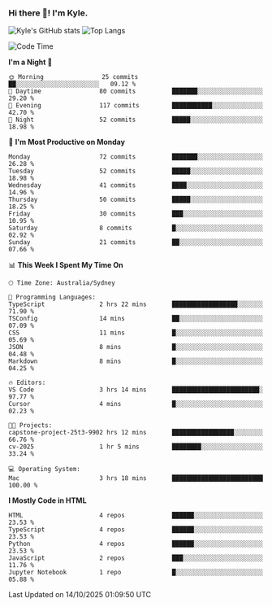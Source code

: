### Hi there 👋! I'm Kyle.

<!--
**kylewtho/kylewtho** is a ✨ _special_ ✨ repository because its `README.md` (this file) appears on your GitHub profile.

Here are some ideas to get you started:

- 🔭 I’m currently working on ...
- 🌱 I’m currently learning ...
- 👯 I’m looking to collaborate on ...
- 🤔 I’m looking for help with ...
- 💬 Ask me about ...
- 📫 How to reach me: ...
- 😄 Pronouns: ...
- ⚡ Fun fact: ...
-->
<!--START_SECTION:github-stats-->
![Kyle's GitHub stats](https://github-readme-stats.vercel.app/api?username=kylewtho&show_icons=true&count_private=true&line_height=40)
![Top Langs](https://github-readme-stats.vercel.app/api/top-langs/?username=kylewtho&hide=html)
<!--END_SECTION:github-stats-->

<!--START_SECTION:waka-->
![Code Time](http://img.shields.io/badge/Code%20Time-49%20hrs%2052%20mins-blue)

**I'm a Night 🦉** 

```text
🌞 Morning                25 commits          ██░░░░░░░░░░░░░░░░░░░░░░░   09.12 % 
🌆 Daytime                80 commits          ███████░░░░░░░░░░░░░░░░░░   29.20 % 
🌃 Evening                117 commits         ███████████░░░░░░░░░░░░░░   42.70 % 
🌙 Night                  52 commits          █████░░░░░░░░░░░░░░░░░░░░   18.98 % 
```
📅 **I'm Most Productive on Monday** 

```text
Monday                   72 commits          ███████░░░░░░░░░░░░░░░░░░   26.28 % 
Tuesday                  52 commits          █████░░░░░░░░░░░░░░░░░░░░   18.98 % 
Wednesday                41 commits          ████░░░░░░░░░░░░░░░░░░░░░   14.96 % 
Thursday                 50 commits          █████░░░░░░░░░░░░░░░░░░░░   18.25 % 
Friday                   30 commits          ███░░░░░░░░░░░░░░░░░░░░░░   10.95 % 
Saturday                 8 commits           █░░░░░░░░░░░░░░░░░░░░░░░░   02.92 % 
Sunday                   21 commits          ██░░░░░░░░░░░░░░░░░░░░░░░   07.66 % 
```


📊 **This Week I Spent My Time On** 

```text
🕑︎ Time Zone: Australia/Sydney

💬 Programming Languages: 
TypeScript               2 hrs 22 mins       ██████████████████░░░░░░░   71.90 % 
TSConfig                 14 mins             ██░░░░░░░░░░░░░░░░░░░░░░░   07.09 % 
CSS                      11 mins             █░░░░░░░░░░░░░░░░░░░░░░░░   05.69 % 
JSON                     8 mins              █░░░░░░░░░░░░░░░░░░░░░░░░   04.48 % 
Markdown                 8 mins              █░░░░░░░░░░░░░░░░░░░░░░░░   04.25 % 

🔥 Editors: 
VS Code                  3 hrs 14 mins       ████████████████████████░   97.77 % 
Cursor                   4 mins              █░░░░░░░░░░░░░░░░░░░░░░░░   02.23 % 

🐱‍💻 Projects: 
capstone-project-25t3-9902 hrs 12 mins       █████████████████░░░░░░░░   66.76 % 
cv-2025                  1 hr 5 mins         ████████░░░░░░░░░░░░░░░░░   33.24 % 

💻 Operating System: 
Mac                      3 hrs 18 mins       █████████████████████████   100.00 % 
```

**I Mostly Code in HTML** 

```text
HTML                     4 repos             ██████░░░░░░░░░░░░░░░░░░░   23.53 % 
TypeScript               4 repos             ██████░░░░░░░░░░░░░░░░░░░   23.53 % 
Python                   4 repos             ██████░░░░░░░░░░░░░░░░░░░   23.53 % 
JavaScript               2 repos             ███░░░░░░░░░░░░░░░░░░░░░░   11.76 % 
Jupyter Notebook         1 repo              █░░░░░░░░░░░░░░░░░░░░░░░░   05.88 % 
```




 Last Updated on 14/10/2025 01:09:50 UTC
<!--END_SECTION:waka-->
